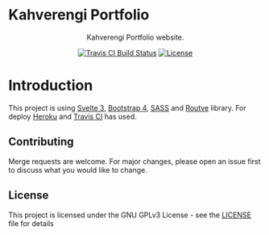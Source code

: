<p align="center"><h1>Kahverengi Portfolio</h1></p>
<p align="center">Kahverengi Portfolio website.</p>
<p align="center">
<a href="https://travis-ci.com/github/kahverengi001/portfolio" target="_blank"><img src="https://img.shields.io/travis/com/kahverengi001/portfolio/dev?style=for-the-badge" alt="Travis CI Build Status"></a>
<a href="https://github.com/kahverengi001/portfolio/blob/dev/LICENSE"><img src="https://img.shields.io/github/license/kahverengi001/portfolio?style=for-the-badge" alt="License"></a>
</p>

# Introduction

This project is using <a href="https://svelte.dev" target="_blank">Svelte 3</a>, <a href="https://getbootstrap.com" target="_blank">Bootstrap 4</a>, <a href="https://sass-lang.com" target="_blank">SASS</a> and <a href="https://github.com/routve/routve" target="_blank">Routve</a> library. For deploy <a href="https://heroku.com" target="_blank">Heroku</a> and <a href="https://travis-ci.com" target="_blank">Travis CI</a> has used.

## Contributing

Merge requests are welcome. For major changes, please open an issue first to discuss what you would like to change.

## License

This project is licensed under the GNU GPLv3 License - see the [LICENSE](LICENSE) file for details
